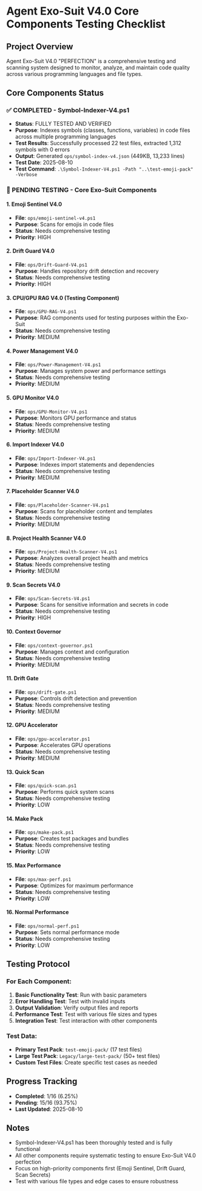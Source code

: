 # Agent Exo-Suit V4.0 Core Components Testing Checklist

## Project Overview
Agent Exo-Suit V4.0 "PERFECTION" is a comprehensive testing and scanning system designed to monitor, analyze, and maintain code quality across various programming languages and file types.

## Core Components Status

### ✅ COMPLETED - Symbol-Indexer-V4.ps1
- **Status**: FULLY TESTED AND VERIFIED
- **Purpose**: Indexes symbols (classes, functions, variables) in code files across multiple programming languages
- **Test Results**: Successfully processed 22 test files, extracted 1,312 symbols with 0 errors
- **Output**: Generated `ops/symbol-index-v4.json` (449KB, 13,233 lines)
- **Test Date**: 2025-08-10
- **Test Command**: `.\Symbol-Indexer-V4.ps1 -Path "..\test-emoji-pack" -Verbose`

### 🔄 PENDING TESTING - Core Exo-Suit Components

#### 1. Emoji Sentinel V4.0
- **File**: `ops/emoji-sentinel-v4.ps1`
- **Purpose**: Scans for emojis in code files
- **Status**: Needs comprehensive testing
- **Priority**: HIGH

#### 2. Drift Guard V4.0
- **File**: `ops/Drift-Guard-V4.ps1`
- **Purpose**: Handles repository drift detection and recovery
- **Status**: Needs comprehensive testing
- **Priority**: HIGH

#### 3. CPU/GPU RAG V4.0 (Testing Component)
- **File**: `ops/GPU-RAG-V4.ps1`
- **Purpose**: RAG components used for testing purposes within the Exo-Suit
- **Status**: Needs comprehensive testing
- **Priority**: MEDIUM

#### 4. Power Management V4.0
- **File**: `ops/Power-Management-V4.ps1`
- **Purpose**: Manages system power and performance settings
- **Status**: Needs comprehensive testing
- **Priority**: MEDIUM

#### 5. GPU Monitor V4.0
- **File**: `ops/GPU-Monitor-V4.ps1`
- **Purpose**: Monitors GPU performance and status
- **Status**: Needs comprehensive testing
- **Priority**: MEDIUM

#### 6. Import Indexer V4.0
- **File**: `ops/Import-Indexer-V4.ps1`
- **Purpose**: Indexes import statements and dependencies
- **Status**: Needs comprehensive testing
- **Priority**: MEDIUM

#### 7. Placeholder Scanner V4.0
- **File**: `ops/Placeholder-Scanner-V4.ps1`
- **Purpose**: Scans for placeholder content and templates
- **Status**: Needs comprehensive testing
- **Priority**: MEDIUM

#### 8. Project Health Scanner V4.0
- **File**: `ops/Project-Health-Scanner-V4.ps1`
- **Purpose**: Analyzes overall project health and metrics
- **Status**: Needs comprehensive testing
- **Priority**: MEDIUM

#### 9. Scan Secrets V4.0
- **File**: `ops/Scan-Secrets-V4.ps1`
- **Purpose**: Scans for sensitive information and secrets in code
- **Status**: Needs comprehensive testing
- **Priority**: HIGH

#### 10. Context Governor
- **File**: `ops/context-governor.ps1`
- **Purpose**: Manages context and configuration
- **Status**: Needs comprehensive testing
- **Priority**: MEDIUM

#### 11. Drift Gate
- **File**: `ops/drift-gate.ps1`
- **Purpose**: Controls drift detection and prevention
- **Status**: Needs comprehensive testing
- **Priority**: MEDIUM

#### 12. GPU Accelerator
- **File**: `ops/gpu-accelerator.ps1`
- **Purpose**: Accelerates GPU operations
- **Status**: Needs comprehensive testing
- **Priority**: MEDIUM

#### 13. Quick Scan
- **File**: `ops/quick-scan.ps1`
- **Purpose**: Performs quick system scans
- **Status**: Needs comprehensive testing
- **Priority**: LOW

#### 14. Make Pack
- **File**: `ops/make-pack.ps1`
- **Purpose**: Creates test packages and bundles
- **Status**: Needs comprehensive testing
- **Priority**: LOW

#### 15. Max Performance
- **File**: `ops/max-perf.ps1`
- **Purpose**: Optimizes for maximum performance
- **Status**: Needs comprehensive testing
- **Priority**: LOW

#### 16. Normal Performance
- **File**: `ops/normal-perf.ps1`
- **Purpose**: Sets normal performance mode
- **Status**: Needs comprehensive testing
- **Priority**: LOW

## Testing Protocol

### For Each Component:
1. **Basic Functionality Test**: Run with basic parameters
2. **Error Handling Test**: Test with invalid inputs
3. **Output Validation**: Verify output files and reports
4. **Performance Test**: Test with various file sizes and types
5. **Integration Test**: Test interaction with other components

### Test Data:
- **Primary Test Pack**: `test-emoji-pack/` (17 test files)
- **Large Test Pack**: `Legacy/large-test-pack/` (50+ test files)
- **Custom Test Files**: Create specific test cases as needed

## Progress Tracking
- **Completed**: 1/16 (6.25%)
- **Pending**: 15/16 (93.75%)
- **Last Updated**: 2025-08-10

## Notes
- Symbol-Indexer-V4.ps1 has been thoroughly tested and is fully functional
- All other components require systematic testing to ensure Exo-Suit V4.0 perfection
- Focus on high-priority components first (Emoji Sentinel, Drift Guard, Scan Secrets)
- Test with various file types and edge cases to ensure robustness

